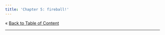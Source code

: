 ```yaml
---
title: 'Chapter 5: fireball!'
---
```


&laquo;&nbsp;[Back to Table of Content](/)<br/>

<hr/>
<!--
&raquo;&nbsp;[Naar de labo opgave](#oef)
-->
